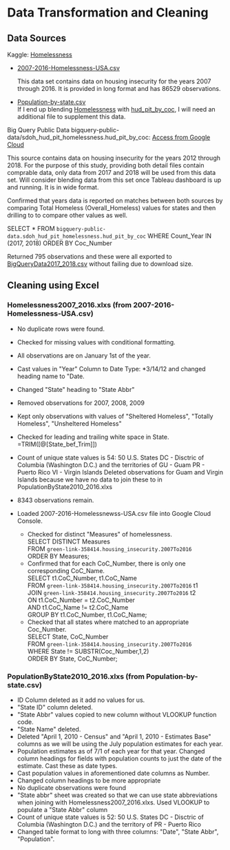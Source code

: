 # Data Transformation and Cleaning
## Data Sources

Kaggle: [Homelessness](https://www.kaggle.com/datasets/adamschroeder/homelessness)
* [2007-2016-Homelessness-USA.csv](https://www.kaggle.com/datasets/adamschroeder/homelessness?select=2007-2016-Homelessnewss-USA.csv)

    This data set contains data on housing insecurity for the years 2007 through 2016. It is provided in long format and has 86529 observations.
* [Population-by-state.csv](https://www.kaggle.com/datasets/adamschroeder/homelessness?select=Population-by-state.csv)  
    If I end up blending [Homelessness](https://www.kaggle.com/datasets/adamschroeder/homelessness) with [hud_pit_by_coc](bigquery-public-data.sdoh_hud_pit_homelessness.hud_pit_by_coc), I will need an additional file to supplement this data. 

Big Query Public Data
bigquery-public-data/sdoh_hud_pit_homelessness.hud_pit_by_coc: [Access from Google Cloud](https://console.cloud.google.com/bigquery)

This source contains data on housing insecurity for the years 2012 through 2018. For the purpose of this study, providing both detail files contain comprable data, only data from 2017 and 2018 will be used from this data set. Will consider blending data from this set once Tableau dashboard is up and running. It is in wide format.

Confirmed that years data is reported on matches between both sources by comparing Total Homeless (Overall_Homeless) values for states and then drilling to to compare other values as well.

SELECT * 
FROM `bigquery-public-data.sdoh_hud_pit_homelessness.hud_pit_by_coc` 
WHERE Count_Year IN (2017, 2018)
ORDER BY Coc_Number

Returned 795 observations and these were all exported to [BigQueryData2017_2018.csv](BigQueryData2017_2018.csv) without failing due to download size.

## Cleaning using Excel
### Homelessness2007_2016.xlxs (from 2007-2016-Homelessness-USA.csv)
* No duplicate rows were found.
* Checked for missing values with conditional formatting.
* All observations are on January 1st of the year.
* Cast values in "Year" Column to Date Type: *3/14/12 and changed heading name to "Date.
* Changed "State" heading to "State Abbr"
* Removed observations for 2007, 2008, 2009
* Kept only observations with values of "Sheltered Homeless", "Totally Homeless", "Unsheltered Homeless"
* Checked for leading and trailing white space in State.  
    =TRIM([@[State_bef_Trim]])
* Count of unique state values is 54:
    50 U.S. States 
    DC - Disctric of Columbia (Washington D.C.) and the territories of 
    GU - Guam
    PR - Puerto Rico
    VI - Virgin Islands
    Deleted observations for Guam and Virgin Islands because we have no data to join these to in PopulationByState2010_2016.xlxs
* 8343 observations remain.

* Loaded 2007-2016-Homelessnewss-USA.csv file into Google Cloud Console.  
    * Checked for distinct "Measures" of homelessness.  
    SELECT DISTINCT Measures  
    FROM `green-link-358414.housing_insecurity.2007To2016`  
    ORDER BY Measures;  
    * Confirmed that for each CoC_Number, there is only one corresponding CoC_Name.  
    SELECT t1.CoC_Number, t1.CoC_Name  
    FROM `green-link-358414.housing_insecurity.2007To2016` t1  
    JOIN `green-link-358414.housing_insecurity.2007To2016` t2  
    ON t1.CoC_Number = t2.CoC_Number  
    AND t1.CoC_Name != t2.CoC_Name  
    GROUP BY t1.CoC_Number, t1.CoC_Name;  
    * Checked that all states where matched to an appropriate Coc_Number.  
    SELECT State, CoC_Number  
    FROM `green-link-358414.housing_insecurity.2007To2016`  
    WHERE State != SUBSTR(Coc_Number,1,2)  
    ORDER BY State, CoC_Number;  


### PopulationByState2010_2016.xlxs (from Population-by-state.csv)
* ID Column deleted as it add no values for us.
* "State ID" column deleted.
* "State Abbr" values copied to new column without VLOOKUP function code.
* "State Name" deleted. 
* Deleted "April 1, 2010 - Census" and "April 1, 2010 - Estimates Base" columns as we will be using the July population estimates for each year.
* Population estimates as of 7/1 of each year for that year. Changed column headings for fields with population counts to just the date of the estimate. Cast these as date types.
* Cast population values in aforementioned date columns as Number.
* Changed column headings to be more appropriate
* No duplicate observations were found
* "State abbr" sheet was created so that we can use state abbreviations when joining with Homelessness2007_2016.xlxs. Used VLOOKUP to populate a "State Abbr" column
* Count of unique state values is 52:
    50 U.S. States 
    DC - Disctric of Columbia (Washington D.C.) and the territory of 
    PR - Puerto Rico
* Changed table format to long with three columns: "Date", "State Abbr", "Population".
